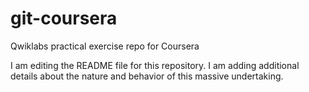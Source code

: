 # git-coursera
Qwiklabs practical exercise repo for Coursera

I am editing the README file for this repository. I am adding additional details
about the nature and behavior of this massive undertaking.
